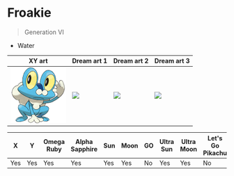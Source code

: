 # Froakie
> Generation VI

* Water

|XY art | Dream art 1 | Dream art 2 | Dream art 3 |
|-------|-------------|-------------|-------------|
|<img src="/data/img/art/sugimori/xy/froakie.png" height="128"> |<img src="https://archives.bulbagarden.net/media/upload/2/27/656Froakie_Dream.png" height="128"> |<img src="https://archives.bulbagarden.net/media/upload/c/c6/656Froakie_Dream_2.png" height="128"> |<img src="https://archives.bulbagarden.net/media/upload/f/f5/656Froakie_Dream_3.png" height="128">|

|X|Y|Omega Ruby|Alpha Sapphire|Sun|Moon|GO|Ultra Sun|Ultra Moon|Let's Go Pikachu|Let's Go Eevee
|---|---|---|---|---|---|---|---|---|---|---|
|Yes|Yes|Yes|Yes|Yes|Yes|No|Yes|Yes|No|No|
